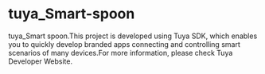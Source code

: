 # tuya_Smart-spoon
tuya_Smart spoon.This project is developed using Tuya SDK, which enables you to quickly develop branded apps connecting and controlling smart scenarios of many devices.For more information, please check Tuya Developer Website.
